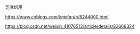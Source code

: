芝麻信用

https://www.cnblogs.com/kmsfan/p/6244000.html

https://blog.csdn.net/weixin_41076513/article/details/82668324
